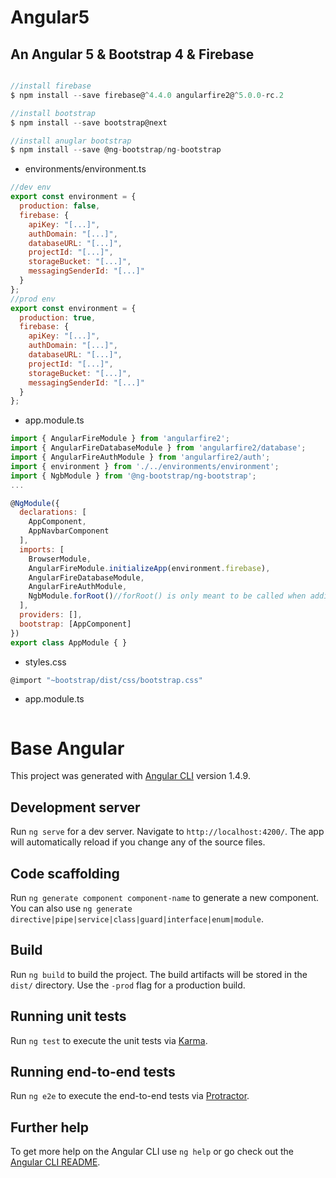 # Angular5

## An Angular 5 & Bootstrap 4 & Firebase

```javascript

//install firebase
$ npm install --save firebase@^4.4.0 angularfire2@^5.0.0-rc.2

//install bootstrap
$ npm install --save bootstrap@next

//install anuglar bootstrap
$ npm install --save @ng-bootstrap/ng-bootstrap

```

- environments/environment.ts

```javascript
//dev env
export const environment = {
  production: false,
  firebase: {
    apiKey: "[...]",
    authDomain: "[...]",
    databaseURL: "[...]",
    projectId: "[...]",
    storageBucket: "[...]",
    messagingSenderId: "[...]"
  }
};
//prod env
export const environment = {
  production: true,
  firebase: {
    apiKey: "[...]",
    authDomain: "[...]",
    databaseURL: "[...]",
    projectId: "[...]",
    storageBucket: "[...]",
    messagingSenderId: "[...]"
  }
};

```
- app.module.ts

```javascript
import { AngularFireModule } from 'angularfire2';
import { AngularFireDatabaseModule } from 'angularfire2/database';
import { AngularFireAuthModule } from 'angularfire2/auth';
import { environment } from './../environments/environment';
import { NgbModule } from '@ng-bootstrap/ng-bootstrap';
...

@NgModule({
  declarations: [
    AppComponent,
    AppNavbarComponent
  ],
  imports: [
    BrowserModule,
    AngularFireModule.initializeApp(environment.firebase),
    AngularFireDatabaseModule,
    AngularFireAuthModule,
    NgbModule.forRoot()//forRoot() is only meant to be called when adding to the root app module.
  ],
  providers: [],
  bootstrap: [AppComponent]
})
export class AppModule { }

```
- styles.css

```javascript
@import "~bootstrap/dist/css/bootstrap.css"

```

- app.module.ts

```javascript
```


# Base Angular
This project was generated with [Angular CLI](https://github.com/angular/angular-cli) version 1.4.9.

## Development server

Run `ng serve` for a dev server. Navigate to `http://localhost:4200/`. The app will automatically reload if you change any of the source files.

## Code scaffolding

Run `ng generate component component-name` to generate a new component. You can also use `ng generate directive|pipe|service|class|guard|interface|enum|module`.

## Build

Run `ng build` to build the project. The build artifacts will be stored in the `dist/` directory. Use the `-prod` flag for a production build.

## Running unit tests

Run `ng test` to execute the unit tests via [Karma](https://karma-runner.github.io).

## Running end-to-end tests

Run `ng e2e` to execute the end-to-end tests via [Protractor](http://www.protractortest.org/).

## Further help

To get more help on the Angular CLI use `ng help` or go check out the [Angular CLI README](https://github.com/angular/angular-cli/blob/master/README.md).
